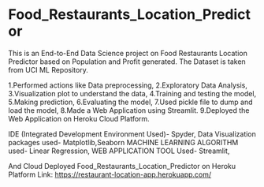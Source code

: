 # Food_Restaurants_Location_Predictor

This is an End-to-End Data Science project on Food Restaurants Location Predictor based on Population and Profit generated.
The Dataset is taken from UCI ML Repository.

1.Performed actions like Data preprocessing,
2.Exploratory Data Analysis,
3.Visualization plot to understand the data,
4.Training and testing the model,
5.Making prediction,
6.Evaluating the model,
7.Used pickle file to dump and load the model,
8.Made a Web Application using Streamlit.
9.Deployed the Web Application on Heroku Cloud Platform.

IDE (Integrated Development Environment Used)- Spyder,
Data Visualization packages used- Matplotlib,Seaborn
MACHINE LEARNING ALGORITHM used- Linear Regression,
WEB APPLICATION TOOL Used- Streamlit,

And Cloud Deployed Food_Restaurants_Location_Predictor on Heroku Platform Link: https://restaurant-location-app.herokuapp.com/ 
